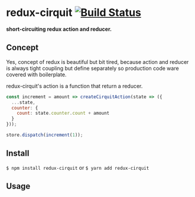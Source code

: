 # redux-cirquit [![Build Status](https://travis-ci.com/airtoxin/redux-cirquit.svg?token=PRvi8x3pzXzuck3j3Jmt&branch=master)](https://travis-ci.com/airtoxin/redux-cirquit)

__short-circuiting redux action and reducer.__

## Concept

Yes, concept of redux is beautiful but bit tired,
because action and reducer is always tight coupling but define separately
so production code ware covered with boilerplate.

redux-cirquit's action is a function that return a reducer.

```js
const increment = amount => createCirquitAction(state => ({
  ...state,
  counter: {
    count: state.counter.count + amount
  }
}));

store.dispatch(increment(1));
```

## Install

`$ npm install redux-cirquit` or `$ yarn add redux-cirquit`

## Usage

```js

```
